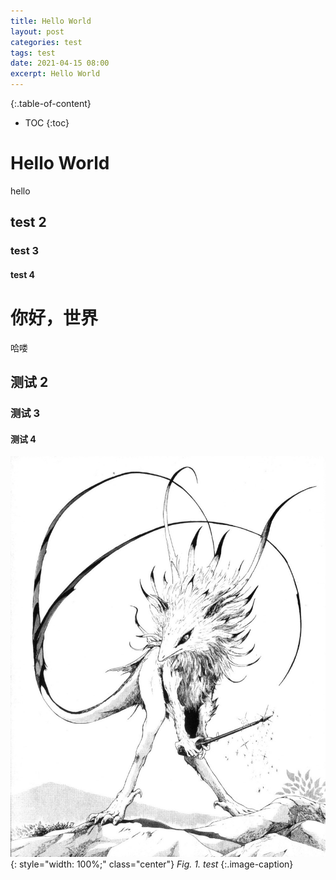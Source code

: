 ```yaml
---
title: Hello World
layout: post
categories: test
tags: test
date: 2021-04-15 08:00
excerpt: Hello World
---
```


{:.table-of-content}
* TOC
{:toc}

# Hello World
hello
## test 2
### test 3
#### test 4
# 你好，世界
哈喽
## 测试 2
### 测试 3
#### 测试 4
![](/assets/img/user.jpg)
{: style="width: 100%;" class="center"}
*Fig. 1. test*
{:.image-caption}
